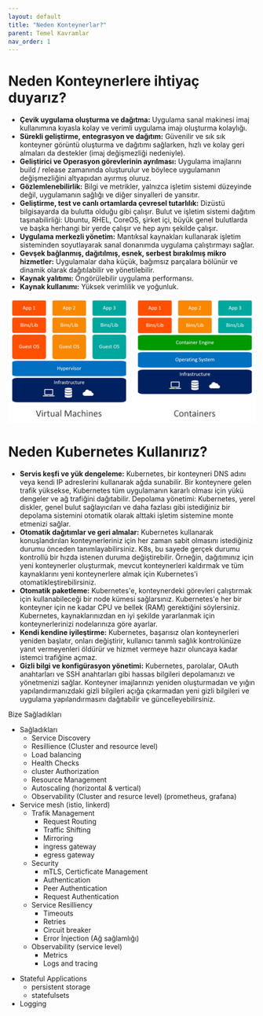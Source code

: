 ```yaml
---
layout: default
title: "Neden Konteynerlar?"
parent: Temel Kavramlar
nav_order: 1
---
```


# Neden Konteynerlere ihtiyaç duyarız?

* **Çevik uygulama oluşturma ve dağıtma:** Uygulama sanal makinesi imaj kullanımına kıyasla kolay ve verimli uygulama imajı oluşturma kolaylığı.
* **Sürekli geliştirme, entegrasyon ve dağıtım:** Güvenilir ve sık sık konteyner görüntü oluşturma ve dağıtımı sağlarken, hızlı ve kolay geri almaları da destekler (imaj değişmezliği nedeniyle).
* **Geliştirici ve Operasyon görevlerinin ayrılması:** Uygulama imajlarını  build / release zamanında oluşturulur ve böylece uygulamanın değişmezliğini altyapıdan ayırmış oluruz.
* **Gözlemlenebilirlik:** Bilgi ve metrikler, yalnızca işletim sistemi düzeyinde değil, uygulamanın sağlığı ve diğer sinyalleri de yansıtır.
* **Geliştirme, test ve canlı ortamlarda çevresel tutarlılık:** Dizüstü bilgisayarda da bulutta olduğu gibi çalışır.
Bulut ve işletim sistemi dağıtım taşınabilirliği: Ubuntu, RHEL, CoreOS, şirket içi, büyük genel bulutlarda ve başka herhangi bir yerde çalışır ve hep aynı şekilde çalışır.
* **Uygulama merkezli yönetim:** Mantıksal kaynakları kullanarak işletim sisteminden soyutlayarak sanal donanımda uygulama çalıştırmayı sağlar.
* **Gevşek bağlanmış, dağıtılmış, esnek, serbest bırakılmış mikro hizmetler:** Uygulamalar daha küçük, bağımsız parçalara bölünür ve dinamik olarak dağıtılabilir ve yönetilebilir.
* **Kaynak yalıtımı:** Öngörülebilir uygulama performansı.
* **Kaynak kullanımı:** Yüksek verimlilik ve yoğunluk.


![vm-containers karşılaştırması](../kaynaklar/containers-vs-virtual-machines.jpg)

# Neden Kubernetes Kullanırız?

* **Servis keşfi ve yük dengeleme:** Kubernetes, bir konteyneri DNS adını veya kendi IP adreslerini kullanarak ağda sunabilir. Bir konteynere gelen trafik yüksekse, Kubernetes tüm uygulamanın kararlı olması için yükü dengeler  ve ağ trafiğini dağıtabilir.
Depolama yönetimi: Kubernetes, yerel diskler, genel bulut sağlayıcıları ve daha fazlası gibi istediğiniz bir depolama sistemini otomatik olarak alttaki işletim sistemine monte etmenizi sağlar.
* **Otomatik dağıtımlar ve geri almalar:** Kubernetes kullanarak konuşlandırılan konteynerleriniz için her zaman sabit olmasını istediğiniz durumu önceden tanımlayabilirsiniz. K8s, bu sayede gerçek durumu kontrollü bir hızda istenen duruma değiştirebilir. Örneğin, dağıtımınız için yeni konteynerler oluşturmak, mevcut konteynerleri kaldırmak ve tüm kaynaklarını yeni konteynerlere almak için Kubernetes'i otomatikleştirebilirsiniz.
* **Otomatik paketleme:** Kubernetes'e, konteynerdeki görevleri çalıştırmak için kullanabileceği bir node kümesi sağlarsınız. Kubernetes'e her bir konteyner için ne kadar CPU ve bellek (RAM) gerektiğini söylersiniz. Kubernetes, kaynaklarınızdan en iyi şekilde yararlanmak için konteynerlerinizi nodelarınıza göre ayarlar.
* **Kendi kendine iyileştirme:** Kubernetes, başarısız olan konteynerleri yeniden başlatır, onları değiştirir, kullanıcı tanımlı sağlık kontrolünüze yanıt vermeyenleri öldürür ve hizmet vermeye hazır oluncaya kadar istemci trafiğine açmaz.
* **Gizli bilgi ve konfigürasyon yönetimi:** Kubernetes, parolalar, OAuth anahtarları ve SSH anahtarları gibi hassas bilgileri depolamanızı ve yönetmenizi sağlar. Konteyner imajlarınızı yeniden oluşturmadan ve yığın yapılandırmanızdaki gizli bilgileri açığa çıkarmadan yeni gizli bilgileri ve uygulama yapılandırmasını dağıtabilir ve güncelleyebilirsiniz.


Bize Sağladıkları
 
* Sağladıkları
    - Service Discovery
    - Resillience (Cluster and resource level)
    - Load balancing
    - Health Checks
    - cluster Authorization
    - Resource Management
    - Autoscaling (horizontal & vertical)
    - Observability (Cluster and resurce level) (prometheus, grafana)
* Service mesh (istio, linkerd)
  - Trafik Management
    - Request Routing
    - Traffic Shifting
    - Mirroring
    - ingress gateway
    - egress gateway
  - Security
    - mTLS, Certicficate Management
    - Authentication
    - Peer Authentication
    - Request Authentication
  - Service Resilliency
    - Timeouts
    - Retries
    - Circuit breaker
    - Error İnjection (Ağ sağlamlığı)
  - Observability (service level)
    -  Metrics
    -  Logs and tracing
 -  Stateful Applications
    -  persistent storage
    -  statefulsets
 -  Logging